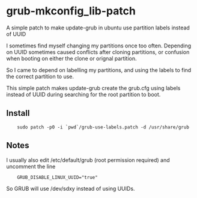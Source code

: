 grub-mkconfig_lib-patch
=======================

A simple patch to make update-grub in ubuntu use partition labels instead of UUID

I sometimes find myself changing my partitions once too often.  Depending on UUID sometimes caused conflicts after cloning partitions, or confusion when booting on either the clone or orignal partition.

So I came to depend on labelling my partitions, and using the labels to find the correct partition to use.

This simple patch makes update-grub create the grub.cfg using labels instead of UUID during searching for the root partition to boot.

## Install ##

        sudo patch -p0 -i `pwd`/grub-use-labels.patch -d /usr/share/grub


## Notes ##

I usually also edit /etc/default/grub (root permission required) and uncomment the line 

        GRUB_DISABLE_LINUX_UUID="true"

So GRUB will use /dev/sdxy instead of using UUIDs.


